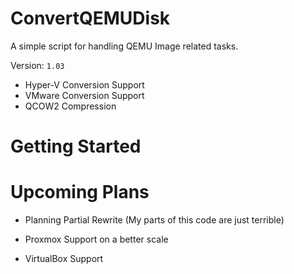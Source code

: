 # ConvertQEMUDisk
A simple script for handling QEMU Image related tasks.

Version: ``1.03``

- Hyper-V Conversion Support
- VMware Conversion Support
- QCOW2 Compression

# Getting Started


# Upcoming Plans

- Planning Partial Rewrite
(My parts of this code are just terrible)

- Proxmox Support on a better scale
- VirtualBox Support
